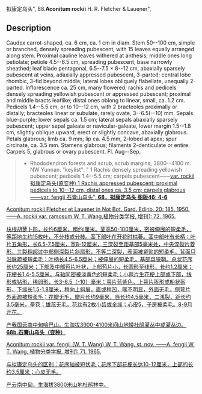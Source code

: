 拟康定乌头",
88.**Aconitum rockii** H. R. Fletcher & Lauener",

## Description
Caudex carrot-shaped, ca. 6 cm, ca. 1 cm in diam. Stem 50--100 cm, simple or branched, densely spreading pubescent, with 15 leaves equally arranged along stem. Proximal cauline leaves withered at anthesis; middle ones long petiolate; petiole 4.5--6.5 cm, spreading pubescent, base narrowly sheathed; leaf blade pentagonal, 6.5--7.5 × 8--12 cm, abaxially sparsely pubescent at veins, adaxially appressed pubescent, 3-parted; central lobe rhombic, 3-fid beyond middle; lateral lobes obliquely flabellate, unequally 2-parted. Inflorescence ca. 25 cm, many flowered; rachis and pedicels densely spreading yellowish pubescent or appressed pubescent; proximal and middle bracts leaflike; distal ones oblong to linear, small, ca. 1.2 cm. Pedicels 1.4--5.5 cm, or to 10--12 cm, with 2 bracteoles proximally or distally; bracteoles linear or subulate, rarely ovate, 3--6.5(--10) mm. Sepals blue-purple; lower sepals ca. 1.5 cm; lateral sepals abaxially sparsely pubescent; upper sepal galeate or navicular-galeate, lower margin 1.5--1.8 cm, slightly oblique upward, erect or slightly concave, abaxially glabrous. Petals glabrous; limb ca. 9 mm; lip ca. 4.5 mm, 2-lobed at apex; spur circinate, ca. 3.5 mm. Stamens glabrous; filaments 2-denticulate or entire. Carpels 5, glabrous or ovary pubescent. Fl. Aug--Sep.

> * Rhododendron forests and scrub, scrub margins; 3800--4100 m. NW Yunnan.
  "keylist": "
1 Rachis densely spreading yellowish pubescent; pedicels 1.4--5.5 cm; carpels pubescent——<a href='/info/Aconitum rockii var. rockii?t=foc'>var. rockii 拟康定乌头(原变种)
1 Rachis appressed pubescent; proximal pedicels to 10--12 cm, distal ones ca. 3.5 cm; carpels glabrous——<a href='/info/Aconitum rockii var. fengii?t=foc'>var. fengii 石膏山乌头",
**68．拟康定乌头 图版46: 4-6**

Aconitum rockii Fletcher et Lauener in Not Bot. Gard. Edinb. 20: 185. 1950. ——A. rockii var. ramosum W. T. Wang,植物分类学报, 增刊1: 72. 1965.

块根胡萝卜形，长约6厘米，粗约l厘米。茎高50-100厘米，密被伸展的短柔毛，等距地生约15枚叶，不分枝或分枝。茎下部叶在开花时枯萎。茎中部叶有长柄；叶片五角形，长6.5-7.5厘米，宽8-12厘米，三深裂至距基部5毫米处，中央深裂片菱形，三裂稍超过中部侧深裂片斜扇形，不等二深裂，表面被紧贴的短柔毛，背面只沿脉疏被短柔毛；叶柄长4.5-6.5厘米；被伸展的短柔毛，基部具狭鞘。总状花序长约25厘米；下部及中部苞片叶状，上部苞片小，长圆形至线形，长约1.2厘米；花梗长1.4-5.5厘米，与轴同密被淡黄色的短柔毛；小苞片生花梗上部或下部，线形或钻形，稀卵形，长3-6.5（-10）毫米；萼片蓝紫色，上萼片盔形或船状盔形，下缘长1.5-1.8厘米，稍向上斜展，直或稍凹，喙不明显，外面无毛，侧萼片外面疏被短柔毛；花瓣无毛，瓣片长约9毫米，唇长约4.5毫米，二浅裂，距长约3.5毫米，拳卷；雄蕊无毛，花丝有2枚小齿或全缘；心皮5，子房被柔毛。8-9月开花。

产我国云南中甸哈巴山。生海拔3900-4100米间山地矮杜鹃灌丛中或灌丛边。
**68b.石膏山乌头（变种）**

Aconitum rockii var. fengii (W. T. Wang) W. T. Wang. st. nov. ——A. fengii W. T. Wang, 植物分类学报, 增刊1: 71. 1965.

与拟康定乌头的区别：花序轴被短伏毛；花序下部花梗长达10-12厘米，上部的长约3.5厘米；心皮无毛。

产云南中甸。生海拔3800米山地杜鹃林中。
